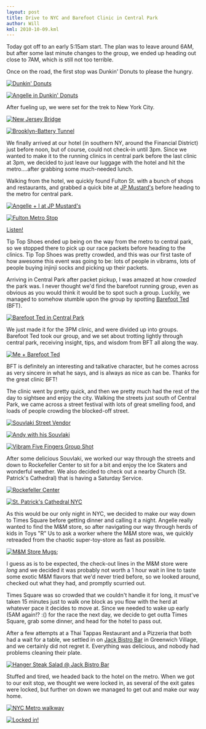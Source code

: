 ```yaml
---
layout: post
title: Drive to NYC and Barefoot Clinic in Central Park
author: Will
kml: 2010-10-09.kml
---
```

Today got off to an early 5:15am start.  The plan was to leave around 6AM, but after some last minute changes to the group, we ended up heading out close to 7AM, which is still not too terrible.

Once on the road, the first stop was Dunkin' Donuts to please the hungry.

[![Dunkin' Donuts](http://farm5.static.flickr.com/4124/5070735020_71ef702626.jpg)](http://farm5.static.flickr.com/4124/5070735020_71ef702626_z.jpg)

[![Angelle in Dunkin' Donuts](http://farm5.static.flickr.com/4131/5070129601_162352849c.jpg)](http://farm5.static.flickr.com/4131/5070129601_162352849c_z.jpg)

After fueling up, we were set for the trek to New York City.

[![New Jersey Bridge](http://farm5.static.flickr.com/4089/5070734114_7026931484.jpg)](http://farm5.static.flickr.com/4089/5070734114_7026931484_z.jpg)

[![Brooklyn-Battery Tunnel](http://farm5.static.flickr.com/4127/5070127309_5f21fc8f82.jpg)](http://farm5.static.flickr.com/4127/5070127309_5f21fc8f82_z.jpg)

We finally arrived at our hotel (in southern NY, around the Financial District) just before noon, but of course, could not check-in until 3pm.  Since we wanted to make it to the running clinics in central park before the last clinic at 3pm, we decided to just leave our luggage with the hotel and hit the metro....after grabbing some much-needed lunch.

Walking from the hotel, we quickly found Fulton St. with a bunch of shops and restaurants, and grabbed a quick bite  at [JP Mustard's] before heading to the metro for central park.

[![Angelle + I at JP Mustard's](http://farm5.static.flickr.com/4107/5070126279_f288657e25.jpg)](http://farm5.static.flickr.com/4107/5070126279_f288657e25_z.jpg)

[![Fulton Metro Stop](http://farm5.static.flickr.com/4124/5070731542_9a97bb822c.jpg)](http://farm5.static.flickr.com/4124/5070731542_9a97bb822c_z.jpg)

<object data="http://boos.audioboo.fm/swf/fullsize_player.swf" height="129" id="boo_player_1" type="application/x-shockwave-flash" width="400"><param name="movie" value="http://boos.audioboo.fm/swf/fullsize_player.swf" /><param name="scale" value="noscale" /><param name="salign" value="lt" /><param name="bgColor" value="#FFFFFF" /><param name="allowScriptAccess" value="always" /><param name="wmode" value="window" /><param name="FlashVars" value="rootID=boo_player_1&amp;mp3=http%3A%2F%2Faudioboo.fm%2Fboos%2F197020-nyc-metro-green-line-4-near-battery-park.mp3&amp;mp3Author=throughnothing&amp;mp3LinkURL=http%3A%2F%2Faudioboo.fm%2Fboos%2F197020-nyc-metro-green-line-4-near-battery-park&amp;mp3Title=NYC+Metro+Green+Line+4+near+Battery+Park&amp;mp3Time=04.41am+11+Oct+2010" /><a href="http://audioboo.fm/boos/197020-nyc-metro-green-line-4-near-battery-park.mp3">Listen!</a></object>


Tip Top Shoes ended up being on the way from the metro to central park, so we stopped there to pick up our race packets before heading to the clinics.  Tip Top Shoes was pretty crowded, and this was our first taste of how awesome this event was going to be: lots of people in vibrams, lots of people buying injinji socks and picking up their packets.

Arriving in Central Park after packet pickup, I was amazed at how _crowded_ the park was.  I never thought we'd find the barefoot running group, even as obvious as you would think it would be to spot such a group.  Luckily, we managed to somehow stumble upon the group by spotting [Barefoot Ted] (BFT).

[![Barefoot Ted in Central Park](http://farm5.static.flickr.com/4152/5070729012_303fb562e9.jpg)](http://farm5.static.flickr.com/4152/5070729012_303fb562e9_z.jpg)

We just made it for the 3PM clinic, and were divided up into groups.  Barefoot Ted took our group, and we set about trotting lightly through central park, receiving insight, tips, and wisdom from BFT all along the way.

[![Me + Barefoot Ted](http://farm5.static.flickr.com/4086/5070123859_2ea94567bc.jpg)](http://farm5.static.flickr.com/4086/5070123859_2ea94567bc_z.jpg)

BFT is definitely an interesting and talkative character, but he comes across as very sincere in what he says, and is always as nice as can be.  Thanks for the great clinic BFT!


The clinic went by pretty quick, and then we pretty much had the rest of the day to sightsee and enjoy the city.  Walking the streets just south of Central Park, we came across a street festival with lots of great smelling food, and loads of people crowding the blocked-off street.

[![Souvlaki Street Vendor](http://farm5.static.flickr.com/4146/5070724618_d604ae7f6a.jpg)](http://farm5.static.flickr.com/4146/5070724618_d604ae7f6a_z.jpg)

[![Andy with his Souvlaki](http://farm5.static.flickr.com/4151/5070119555_02594b69e6.jpg)](http://farm5.static.flickr.com/4151/5070119555_02594b69e6_z.jpg)

[![Vibram Five Fingers Group Shot](http://farm5.static.flickr.com/4110/5070723718_52baa46b31.jpg)](http://farm5.static.flickr.com/4110/5070723718_52baa46b31_z.jpg)

After some delicious Souvlaki, we worked our way through the streets and down to Rockefeller Center to sit for a bit and enjoy the Ice Skaters and wonderful weather.  We also decided to check out a nearby Church (St. Patrick's Cathedral) that is having a Saturday Service.

[![Rockefeller Center](http://farm5.static.flickr.com/4110/5070721986_79c9630b09.jpg)](http://farm5.static.flickr.com/4110/5070721986_79c9630b09_z.jpg)

[![St. Patrick's Cathedral NYC](http://farm5.static.flickr.com/4153/5070721094_fd8fc4f0fd.jpg)](http://farm5.static.flickr.com/4153/5070721094_fd8fc4f0fd_z.jpg)

As this would be our only night in NYC, we decided to make our way down to Times Square before getting dinner and calling it a night.  Angelle really wanted to find the M&M store, so after navigating our way through herds of kids in Toys "R" Us to ask a worker where the M&M store was, we quickly retreaded from the chaotic super-toy-store as fast as possible.

[![M&M Store Mugs](http://farm5.static.flickr.com/4092/5070717262_5a2c5dae03.jpg)](http://farm5.static.flickr.com/4092/5070717262_5a2c5dae03_z.jpg);

I guess as is to be expected, the check-out lines in the M&M store were _long_ and we decided it was probably not worth a 1 hour wait in line to taste some exotic M&M flavors that we'd never tried before, so we looked around, checked out what they had, and promptly scurried out.

Times Square was so crowded that we couldn't handle it for long, it must've taken 15 minutes just to walk one block as you flow with the herd at whatever pace it decides to move at.  Since we needed to wake up early (5AM again!? :() for the race the next day, we decide to get outta Times Square, grab some dinner, and head for the hotel to pass out.

After a few attempts at a Thai Tappas Restaurant and a Pizzeria that both had a wait for a table, we settled in on [Jack Bistro Bar] in Greenwich Village, and we certainly did not regret it.  Everything was delicious, and nobody had problems cleaning their plate.

[![Hanger Steak Salad @ Jack Bistro Bar](http://farm5.static.flickr.com/4152/5070110711_75424e638b.jpg)](http://farm5.static.flickr.com/4152/5070110711_75424e638b_z.jpg)

Stuffed and tired, we headed back to the hotel on the metro.  When we got to our exit stop, we thought we were locked in, as several of the exit gates were locked, but further on down we managed to get out and make our way home.

[![NYC Metro walkway](http://farm5.static.flickr.com/4090/5070109973_2703e37ab7.jpg)](http://farm5.static.flickr.com/4090/5070109973_2703e37ab7_z.jpg)

[![Locked in!](http://farm5.static.flickr.com/4106/5070713810_6995213728.jpg)](http://farm5.static.flickr.com/4106/5070713810_6995213728_z.jpg)



[Barefoot Ted]: http://www.barefootted.com
[JP Mustard's]: http://maps.google.com/maps/place?client=ubuntu&channel=fs&oe=utf-8&um=1&ie=UTF-8&q=JP+Mustards+NYC&fb=1&gl=us&hq=JP+Mustards&hnear=New+York,+NY&cid=1694935362453567749
[Jack Bistro Bar]: http://www.jackbistronyc.com/
